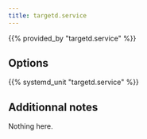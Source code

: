 ```yaml
---
title: targetd.service
---
```


{{% provided_by "targetd.service" %}}

## Options

{{% systemd_unit "targetd.service" %}}

## Additionnal notes

Nothing here.